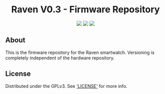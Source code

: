 <h1 align="center">
    <br>
    Raven V0.3 - Firmware Repository
    <br>
</h1>
<p align="center">
    <img src="https://img.shields.io/static/v1?label=release-version&message=0&color=green">
    <img src="https://img.shields.io/static/v1?label=build-version&message=0.3&color=green">
    <img src="https://img.shields.io/static/v1?label=language&message=C++&color=blue">
</p>
<p align="center"></p>

## About
This is the firmware repository for the Raven smartwatch. Versioning is completely independent of the hardware repository.

## License

Distributed under the GPLv3. See ['LICENSE'](LICENSE) for more info.
